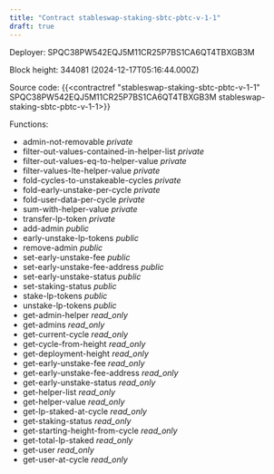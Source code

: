 ```yaml
---
title: "Contract stableswap-staking-sbtc-pbtc-v-1-1"
draft: true
---
```

Deployer: SPQC38PW542EQJ5M11CR25P7BS1CA6QT4TBXGB3M


 



Block height: 344081 (2024-12-17T05:16:44.000Z)

Source code: {{<contractref "stableswap-staking-sbtc-pbtc-v-1-1" SPQC38PW542EQJ5M11CR25P7BS1CA6QT4TBXGB3M stableswap-staking-sbtc-pbtc-v-1-1>}}

Functions:

* admin-not-removable _private_
* filter-out-values-contained-in-helper-list _private_
* filter-out-values-eq-to-helper-value _private_
* filter-values-lte-helper-value _private_
* fold-cycles-to-unstakeable-cycles _private_
* fold-early-unstake-per-cycle _private_
* fold-user-data-per-cycle _private_
* sum-with-helper-value _private_
* transfer-lp-token _private_
* add-admin _public_
* early-unstake-lp-tokens _public_
* remove-admin _public_
* set-early-unstake-fee _public_
* set-early-unstake-fee-address _public_
* set-early-unstake-status _public_
* set-staking-status _public_
* stake-lp-tokens _public_
* unstake-lp-tokens _public_
* get-admin-helper _read_only_
* get-admins _read_only_
* get-current-cycle _read_only_
* get-cycle-from-height _read_only_
* get-deployment-height _read_only_
* get-early-unstake-fee _read_only_
* get-early-unstake-fee-address _read_only_
* get-early-unstake-status _read_only_
* get-helper-list _read_only_
* get-helper-value _read_only_
* get-lp-staked-at-cycle _read_only_
* get-staking-status _read_only_
* get-starting-height-from-cycle _read_only_
* get-total-lp-staked _read_only_
* get-user _read_only_
* get-user-at-cycle _read_only_
